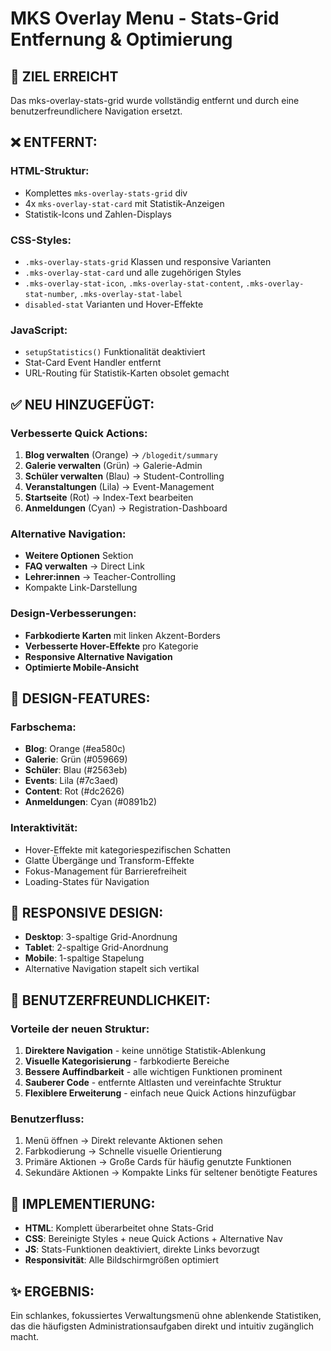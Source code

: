 # MKS Overlay Menu - Stats-Grid Entfernung & Optimierung

## 🎯 **ZIEL ERREICHT**
Das mks-overlay-stats-grid wurde vollständig entfernt und durch eine benutzerfreundlichere Navigation ersetzt.

## ❌ **ENTFERNT:**

### HTML-Struktur:
- Komplettes `mks-overlay-stats-grid` div
- 4x `mks-overlay-stat-card` mit Statistik-Anzeigen
- Statistik-Icons und Zahlen-Displays

### CSS-Styles:
- `.mks-overlay-stats-grid` Klassen und responsive Varianten
- `.mks-overlay-stat-card` und alle zugehörigen Styles
- `.mks-overlay-stat-icon`, `.mks-overlay-stat-content`, `.mks-overlay-stat-number`, `.mks-overlay-stat-label`
- `disabled-stat` Varianten und Hover-Effekte

### JavaScript:
- `setupStatistics()` Funktionalität deaktiviert
- Stat-Card Event Handler entfernt
- URL-Routing für Statistik-Karten obsolet gemacht

## ✅ **NEU HINZUGEFÜGT:**

### Verbesserte Quick Actions:
1. **Blog verwalten** (Orange) → `/blogedit/summary`
2. **Galerie verwalten** (Grün) → Galerie-Admin
3. **Schüler verwalten** (Blau) → Student-Controlling
4. **Veranstaltungen** (Lila) → Event-Management
5. **Startseite** (Rot) → Index-Text bearbeiten
6. **Anmeldungen** (Cyan) → Registration-Dashboard

### Alternative Navigation:
- **Weitere Optionen** Sektion
- **FAQ verwalten** → Direct Link
- **Lehrer:innen** → Teacher-Controlling
- Kompakte Link-Darstellung

### Design-Verbesserungen:
- **Farbkodierte Karten** mit linken Akzent-Borders
- **Verbesserte Hover-Effekte** pro Kategorie
- **Responsive Alternative Navigation**
- **Optimierte Mobile-Ansicht**

## 🎨 **DESIGN-FEATURES:**

### Farbschema:
- **Blog**: Orange (#ea580c)
- **Galerie**: Grün (#059669) 
- **Schüler**: Blau (#2563eb)
- **Events**: Lila (#7c3aed)
- **Content**: Rot (#dc2626)
- **Anmeldungen**: Cyan (#0891b2)

### Interaktivität:
- Hover-Effekte mit kategoriespezifischen Schatten
- Glatte Übergänge und Transform-Effekte
- Fokus-Management für Barrierefreiheit
- Loading-States für Navigation

## 📱 **RESPONSIVE DESIGN:**
- **Desktop**: 3-spaltige Grid-Anordnung
- **Tablet**: 2-spaltige Grid-Anordnung  
- **Mobile**: 1-spaltige Stapelung
- Alternative Navigation stapelt sich vertikal

## 🚀 **BENUTZERFREUNDLICHKEIT:**

### Vorteile der neuen Struktur:
1. **Direktere Navigation** - keine unnötige Statistik-Ablenkung
2. **Visuelle Kategorisierung** - farbkodierte Bereiche
3. **Bessere Auffindbarkeit** - alle wichtigen Funktionen prominent
4. **Sauberer Code** - entfernte Altlasten und vereinfachte Struktur
5. **Flexiblere Erweiterung** - einfach neue Quick Actions hinzufügbar

### Benutzerfluss:
1. Menü öffnen → Direkt relevante Aktionen sehen
2. Farbkodierung → Schnelle visuelle Orientierung  
3. Primäre Aktionen → Große Cards für häufig genutzte Funktionen
4. Sekundäre Aktionen → Kompakte Links für seltener benötigte Features

## 📝 **IMPLEMENTIERUNG:**
- **HTML**: Komplett überarbeitet ohne Stats-Grid
- **CSS**: Bereinigte Styles + neue Quick Actions + Alternative Nav
- **JS**: Stats-Funktionen deaktiviert, direkte Links bevorzugt
- **Responsivität**: Alle Bildschirmgrößen optimiert

## ✨ **ERGEBNIS:**
Ein schlankes, fokussiertes Verwaltungsmenü ohne ablenkende Statistiken, das die häufigsten Administrationsaufgaben direkt und intuitiv zugänglich macht.

